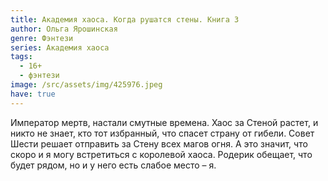 ```yaml
---
title: Академия хаоса. Когда рушатся стены. Книга 3
author: Ольга Ярошинская
genre: Фэнтези
series: Академия хаоса
tags:
  - 16+
  - фэнтези
image: /src/assets/img/425976.jpeg
have: true
---
```

Император мертв, настали смутные времена. Хаос за Стеной растет, и никто не знает, кто тот избранный, что спасет страну от гибели. Совет Шести решает отправить за Стену всех магов огня. А это значит, что скоро и я могу встретиться с королевой хаоса. Родерик обещает, что будет рядом, но и у него есть слабое место – я.
